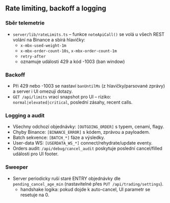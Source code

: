 ## Rate limiting, backoff a logging

### Sběr telemetrie
- `server/lib/rateLimits.ts` – funkce `noteApiCall()` se volá u všech REST volání na Binance a sbírá hlavičky:
  - `x-mbx-used-weight-1m`
  - `x-mbx-order-count-10s`, `x-mbx-order-count-1m`
  - `retry-after`
  - oznamuje události 429 a kód -1003 (ban window)

### Backoff
- Při 429 nebo -1003 se nastaví `banUntilMs` (z hlavičky/parsované zprávy) a server i UI omezují dotazy.
- `GET /api/limits` vrací snapshot pro UI – riziko: `normal|elevated|critical`, poslední zásahy, recent calls.

### Logging a audit
- Všechny odchozí objednávky: `[OUTGOING_ORDER]` s typem, cenami, flagy.
- Chyby Binance: `[BINANCE_ERROR]` s kódem, zprávou a payloadem.
- Batch sekvence: `[BATCH_*]` fáze a výsledky.
- User-data WS: `[USERDATA_WS_*]` connect/rehydrate/update eventy.
- Orders audit: `/api/debug/cancel_audit` poskytuje poslední cancel/filled události pro UI footer.

### Sweeper
- Server periodicky ruší staré ENTRY objednávky dle `pending_cancel_age_min` (nastavitelné přes `PUT /api/trading/settings`).
  - handshake logika: pokud dojde k auto-cancel, UI parametr se resetuje na 0.





